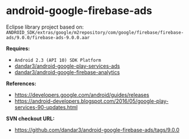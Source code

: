 # android-google-firebase-ads

Eclipse library project based on:<br/>
`ANDROID_SDK/extras/google/m2repository/com/google/firebase/firebase-ads/9.0.0/firebase-ads-9.0.0.aar`

**Requires:**
- `Android 2.3 (API 10) SDK Platform`
- [dandar3/android-google-play-services-ads](https://github.com/dandar3/android-google-play-services-ads)
- [dandar3/android-google-firebase-analytics](https://github.com/dandar3/android-google-firebase-analytics)

**References:**
- https://developers.google.com/android/guides/releases
- https://android-developers.blogspot.com/2016/05/google-play-services-90-updates.html

**SVN checkout URL:**
- https://github.com/dandar3/android-google-firebase-ads/tags/9.0.0
